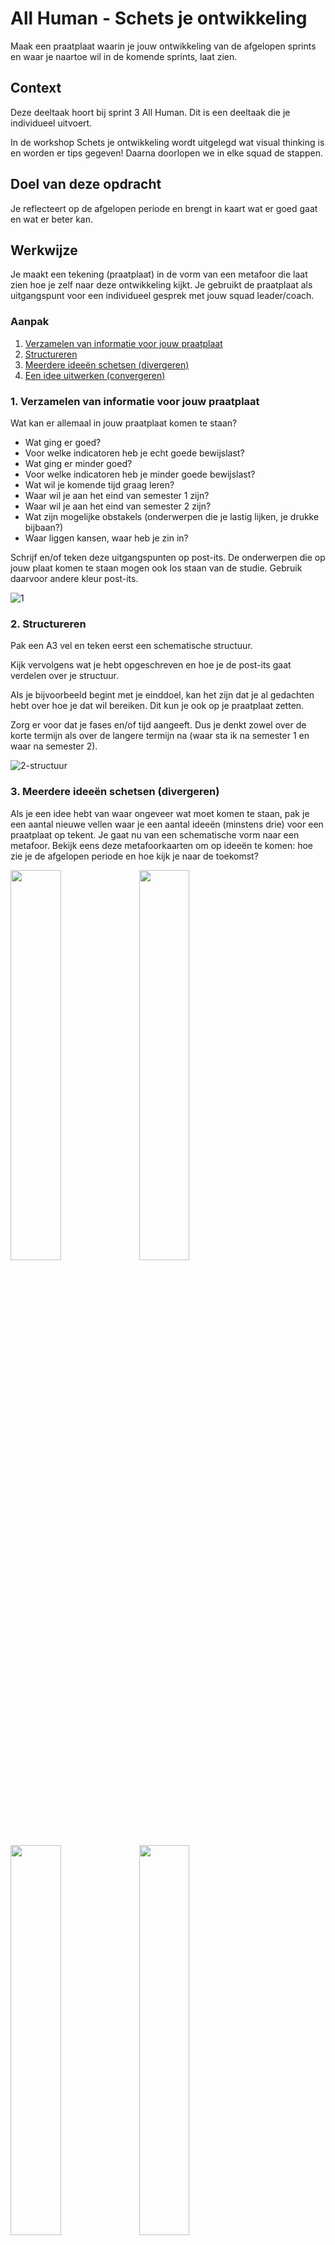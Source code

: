 
# All Human - Schets je ontwikkeling

Maak een praatplaat waarin je jouw ontwikkeling van de afgelopen sprints en waar je naartoe wil in de komende sprints, laat zien.

## Context

Deze deeltaak hoort bij sprint 3 All Human. 
Dit is een deeltaak die je individueel uitvoert.

In de workshop Schets je ontwikkeling  wordt uitgelegd wat visual thinking is en worden er tips gegeven!
Daarna doorlopen we in elke squad de stappen.


## Doel van deze opdracht

Je reflecteert op de afgelopen periode en brengt in kaart wat er goed gaat en wat er beter kan.

## Werkwijze

Je maakt een tekening (praatplaat) in de vorm van een metafoor die laat zien hoe je zelf naar deze ontwikkeling kijkt.
Je gebruikt de praatplaat als uitgangspunt voor een individueel gesprek met jouw squad leader/coach.

### Aanpak

1. [Verzamelen van informatie voor jouw praatplaat](#1-verzamelen-van-informatie-voor-jouw-praatplaat)
2. [Structureren](#2-structureren)
3. [Meerdere ideeën schetsen (divergeren)](#3-meerdere-ideeën-schetsen-divergeren)
4. [Een idee uitwerken (convergeren)](#4-een-idee-uitwerken-convergeren)

### 1. Verzamelen van informatie voor jouw praatplaat

Wat kan er allemaal in jouw praatplaat komen te staan?

- Wat ging er goed?
- Voor welke indicatoren heb je echt goede bewijslast?
- Wat ging er minder goed?
- Voor welke indicatoren heb je minder goede bewijslast?
- Wat wil je komende tijd graag leren?
- Waar wil je aan het eind van semester 1 zijn?
- Waar wil je aan het eind van semester 2 zijn?
- Wat zijn mogelijke obstakels (onderwerpen die je lastig lijken, je drukke bijbaan?)
- Waar liggen kansen, waar heb je zin in?


Schrijf en/of teken deze uitgangspunten op post-its.
De onderwerpen die op jouw plaat komen te staan mogen ook los staan van de studie. 
Gebruik daarvoor andere kleur post-its.

![1](https://github.com/fdnd-task/schets-je-ontwikkeling/assets/55133339/d3e20e68-5c18-4514-bb85-3e17e229fb32)




### 2. Structureren

Pak een A3 vel en teken eerst een schematische structuur.

Kijk vervolgens wat je hebt opgeschreven en hoe je de post-its gaat verdelen over je structuur. 

Als je bijvoorbeeld begint met je einddoel, kan het zijn dat je al gedachten hebt over hoe je dat wil bereiken. Dit kun je ook op je praatplaat zetten.

Zorg er voor dat je fases en/of tijd aangeeft. Dus je denkt zowel over de korte termijn als over de langere termijn na (waar sta ik na semester 1 en waar na semester 2).

![2-structuur](https://github.com/fdnd-task/schets-je-ontwikkeling/assets/55133339/bab2fc26-70fc-4ba1-82eb-8021d7c67ac1)




### 3. Meerdere ideeën schetsen (divergeren)

Als je een idee hebt van waar ongeveer wat moet komen te staan, pak je een aantal nieuwe vellen waar je een aantal ideeën (minstens drie) voor een praatplaat op tekent.
Je gaat nu van een schematische vorm naar een metafoor. Bekijk eens deze metafoorkaarten om op ideeën te komen: hoe zie je de afgelopen periode en hoe kijk je naar de toekomst?

<img src="https://user-images.githubusercontent.com/55133339/200644418-d5565f82-81bf-4a51-a242-9740d09f7b8f.jpg" width=40%>
<img src="https://user-images.githubusercontent.com/55133339/200644423-e76cfb37-a7a3-44e5-9909-48583bc024a0.jpg" width=40%>

<img src="https://user-images.githubusercontent.com/55133339/200644426-7360eeb0-5b83-4b30-becf-78b7991c3a86.jpg" width=40%>
<img src="https://user-images.githubusercontent.com/55133339/200644427-aa4e9afe-7d50-4d25-b19b-d960791d0201.jpg" width=40%>

<img src="https://user-images.githubusercontent.com/55133339/200644436-c1af45a0-a2d2-439e-990b-13c2186c2940.jpg" width=40%>
<img src="https://user-images.githubusercontent.com/55133339/200644442-83c4311d-fd56-44d5-b2cb-7eea89ab311a.jpg" width=40%>
<img src="https://user-images.githubusercontent.com/55133339/200650123-ce8e0927-831f-4bef-a00b-92605576c556.jpg" width=40%>

Bedenk dat je praatplaat geen vastgelegd plan is waar je je aan moet houden, het is een momentopname en zal gedurende het jaar steeds veranderen. 
De plaat kan je richting geven en helpen bij het maken van keuzes!



### 4. Een idee uitwerken (convergeren)

Als je een aantal idee-schetsen hebt gemaakt, kies je er een uit -dit kan je eventueel ook in overleg met een klasgenoot doen- en werk je deze schets verder uit tot een tekening waarin je het volgende toepast:

- Een titel (gebruik hiervoor de oefening die we tijdens de workshop doen).

- Kleur (maximaal twee en functioneel toegepast).

- Hierarchie in typografie (gebruik hiervoor de oefening die we tijdens de workshop doen).





## Criteria


Deze deeltaak hoort bij het gedragscriterium:  
Lerend vermogen: Student toont beginnend inzicht in eigen capaciteiten en beperkingen en kan deze benoemen

Deze opdracht is done als:

- Er minstens drie ideeën zijn bedacht voor de vorm van jouw praatplaat
- Een van de praatplaten is uitgewerkt in de vorm van een metafoor
- Er duidelijk aandacht is besteed aan de tekening, lees: geen koffievlekken, gevouwen hoeken etc.
- De praatplaat genoeg informatie bevat om een gesprek te voeren over jouw ontwikkeling.
